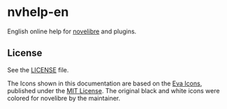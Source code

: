 # nvhelp-en

English online help for [novelibre](https://github.com/peter88213/novelibre) and plugins.

## License

See the [LICENSE](https://github.com/peter88213/nvhelp-en/blob/main/LICENSE) file.

The Icons shown in this documentation are based on the [Eva Icons](https://akveo.github.io/eva-icons/#/), published under the [MIT License](http://www.opensource.org/licenses/mit-license.php). The original black and white icons were colored for novelibre by the maintainer. 

